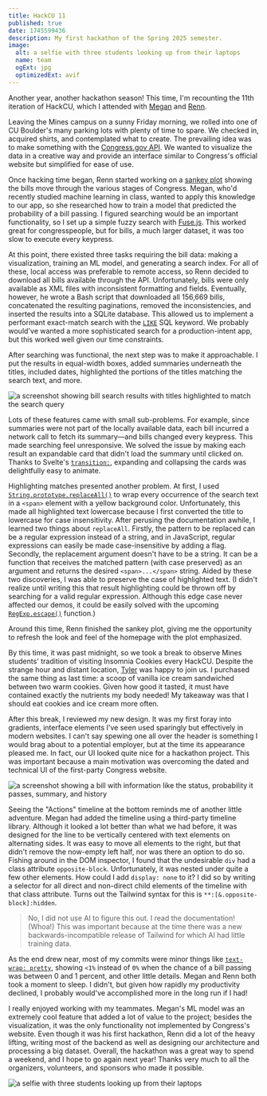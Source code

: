 ```yaml
---
title: HackCU 11
published: true
date: 1745599436
description: My first hackathon of the Spring 2025 semester.
image:
  alt: a selfie with three students looking up from their laptops
  name: team
  ogExt: jpg
  optimizedExt: avif
---
```

Another year, another hackathon season! This time, I'm recounting the 11th
iteration of HackCU, which I attended with
[Megan](https://github.com/megankulshekar) and
[Renn](https://github.com/kylo33).

Leaving the Mines campus on a sunny Friday morning, we rolled into one of
CU&nbsp;Boulder's many parking lots with plenty of time to spare. We checked
in, acquired shirts, and contemplated what to create. The prevailing idea was
to make something with the [Congress.gov API](https://api.congress.gov/). We
wanted to visualize the data in a creative way and provide an interface similar
to Congress's official website but simplified for ease of use.

Once hacking time began, Renn started working on a [sankey
plot](https://en.wikipedia.org/wiki/Sankey_diagram) showing the bills move
through the various stages of Congress. Megan, who'd recently studied machine
learning in class, wanted to apply this knowledge to our app, so she researched
how to train a model that predicted the probability of a bill passing. I
figured searching would be an important functionality, so I set up a simple
fuzzy search with [Fuse.js](https://www.fusejs.io/). This worked great for
congresspeople, but for bills, a much larger dataset, it was too slow to
execute every keypress.

At this point, there existed three tasks requiring the bill data: making a
visualization, training an ML model, and generating a search index. For all of
these, local access was preferable to remote access, so Renn decided to
download all bills available through the API. Unfortunately, bills were only
available as XML files with inconsistent formatting and fields. Eventually,
however, he wrote a Bash script that downloaded all 156,669 bills, concatenated
the resulting paginations, removed the inconsistencies, and inserted the
results into a SQLite database. This allowed us to implement a performant
exact-match search with the
[`LIKE`](https://www.sqlite.org/optoverview.html#like_opt) SQL keyword. We
probably would've wanted a more sophisticated search for a production-intent
app, but this worked well given our time constraints.

After searching was functional, the next step was to make it approachable. I
put the results in equal-width boxes, added summaries underneath the titles,
included dates, highlighted the portions of the titles matching the search
text, and more.

![a screenshot showing bill search results with titles highlighted to match the search query](search_screenshot.png "The finished search page.")

Lots of these features came with small sub-problems. For example, since
summaries were not part of the locally available data, each bill incurred a
network call to fetch its summary—and bills changed every keypress. This made
searching feel unresponsive. We solved the issue by making each result an
expandable card that didn't load the summary until clicked on. Thanks to
Svelte's [`transition:`](https://svelte.dev/docs/svelte/transition), expanding
and collapsing the cards was delightfully easy to animate.

Highlighting matches presented another problem. At first, I used
[`String.prototype.replaceAll()`](https://developer.mozilla.org/en-US/docs/Web/JavaScript/Reference/Global_Objects/String/replaceAll)
to wrap every occurrence of the search text in a `<span>` element with a yellow
background color. Unfortunately, this made all highlighted text lowercase
because I first converted the title to lowercase for case insensitivity. After
perusing the documentation awhile, I learned two things about `replaceAll`.
Firstly, the pattern to be replaced can be a regular expression instead of a
string, and in JavaScript, regular expressions can easily be made
case-insensitive by adding a flag. Secondly, the replacement argument doesn't
have to be a string. It can be a function that receives the matched pattern
(with case preserved) as an argument and returns the desired `<span>...</span>`
string. Aided by these two discoveries, I was able to preserve the case of
highlighted text. (I didn't realize until writing this that result highlighting
could be thrown off by searching for a valid regular expression. Although this
edge case never affected our demos, it could be easily solved with the upcoming
[`RegExp.escape()`](https://developer.mozilla.org/en-US/docs/Web/JavaScript/Reference/Global_Objects/RegExp/escape)
function.)

Around this time, Renn finished the sankey plot, giving me the opportunity to
refresh the look and feel of the homepage with the plot emphasized.

By this time, it was past midnight, so we took a break to observe Mines
students' tradition of visiting Insomnia Cookies every HackCU. Despite the
strange hour and distant location, [Tyler](https://tbwright.dev/) was happy to
join us. I purchased the same thing as last time: a scoop of vanilla ice cream
sandwiched between two warm cookies. Given how good it tasted, it must have
contained exactly the nutrients my body needed! My takeaway was that I should
eat cookies and ice cream more often.

After this break, I reviewed my new design. It was my first foray into
gradients, interface elements I've seen used sparingly but effectively in
modern websites. I can't say spewing one all over the header is something I
would brag about to a potential employer, but at the time its appearance
pleased me. In fact, our UI looked quite nice for a hackathon project. This was
important because a main motivation was overcoming the dated and technical UI
of the first-party Congress website.

![a screenshot showing a bill with information like the status, probability it passes, summary, and history](bill_screenshot.png "The bill overview page, one of several we implemented.")

Seeing the "Actions" timeline at the bottom reminds me of another little
adventure. Megan had added the timeline using a third-party timeline library.
Although it looked a lot better than what we had before, it was designed for
the line to be vertically centered with text elements on alternating sides. It
was easy to move all elements to the right, but that didn't remove the
now-empty left half, nor was there an option to do so. Fishing around in the
DOM inspector, I found that the undesirable `div` had a class attribute
`opposite-block`. Unfortunately, it was nested under quite a few other
elements. How could I add `display: none` to it? I did so by writing a selector
for all direct and non-direct child elements of the timeline with that class
attribute. Turns out the Tailwind syntax for this is
`**:[&.opposite-block]:hidden`.

> No, I did not use AI to figure this out. I read the documentation! (Whoa!)
> This was important because at the time there was a new backwards-incompatible
> release of Tailwind for which AI had little training data.

As the end drew near, most of my commits were minor things like [`text-wrap:
pretty`](https://developer.mozilla.org/en-US/docs/Web/CSS/text-wrap), showing
`<1%` instead of `0%` when the chance of a bill passing was between 0 and 1
percent, and other little details. Megan and Renn both took a moment to sleep.
I didn't, but given how rapidly my productivity declined, I probably would've
accomplished more in the long run if I had!

I really enjoyed working with my teammates. Megan's ML model was an extremely
cool feature that added a lot of value to the project; besides the
visualization, it was the only functionality not implemented by Congress's
website. Even though it was his first hackathon, Renn did a lot of the heavy
lifting, writing most of the backend as well as designing our architecture and
processing a big dataset. Overall, the hackathon was a great way to spend a
weekend, and I hope to go again next year! Thanks very much to all the
organizers, volunteers, and sponsors who made it possible.

![a selfie with three students looking up from their laptops](team.jpg "From left to right: Megan, me (Byron), and Renn.")
